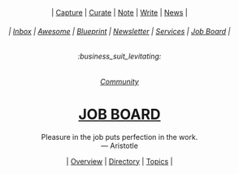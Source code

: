<div align="center">

  | <a href="https://github.com/MathClimb/inbox/issues/new">Capture</a> | <a href="https://github.com/MathClimb/topics/issues/new">Curate</a> | <a href="https://github.com/MathClimb/notes/issues/new">Note</a> | <a href="https://github.com/MathClimb/guides/issues/new">Write</a> | <a href="https://github.com/MathClimb/newsletter/issues/new">News</a> |
  
  <h6> | <a href="https://github.com/MathClimb/inbox">Inbox</a> | <a href="https://github.com/MathClimb/awesome">Awesome</a> | <a href="https://github.com/MathClimb/blueprint">Blueprint</a> | <a href="https://github.com/MathClimb/newsletter">Newsletter</a> | <a href="https://github.com/MathClimb/services">Services</a> | <a href="https://github.com/MathClimb/jobs">Job Board</a> | </h6>
  <h6>:business_suit_levitating:</h6>
  <h6><a href="https://github.com/mathclimb/community">Community</a></h6>
  <h1><b><a href="ABOUT.md">JOB BOARD</a></b></h1>
  <p>Pleasure in the job puts perfection in the work.<br/>— Aristotle</p>
  | <a href="https://github.com/MathClimb/jobs/issues/1">Overview</a> | <a href="https://github.com/MathClimb/jobs/issues/2">Directory</a> | <a href="https://github.com/MathClimb/jobs/issues/3">Topics</a> |
</div>
